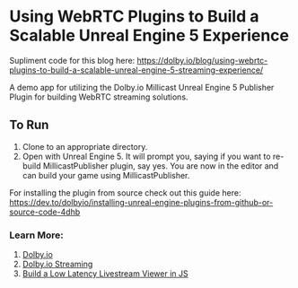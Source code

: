 # Using WebRTC Plugins to Build a Scalable Unreal Engine 5 Experience
Supliment code for this blog here: https://dolby.io/blog/using-webrtc-plugins-to-build-a-scalable-unreal-engine-5-streaming-experience/ 

A demo app for utilizing the Dolby.io Millicast Unreal Engine 5 Publisher Plugin for building WebRTC streaming solutions.

## To Run
1. Clone to an appropriate directory.
2. Open with Unreal Engine 5. It will prompt you, saying if you want to re-build MillicastPublisher plugin, say yes. You are now in the editor and can build your game using MillicastPublisher.

For installing the plugin from source check out this guide here: https://dev.to/dolbyio/installing-unreal-engine-plugins-from-github-or-source-code-4dhb 

### Learn More:
1. [Dolby.io](https://dolby.io/)
2. [Dolby.io Streaming](https://dolby.io/products/interactive-streaming/)
3. [Build a Low Latency Livestream Viewer in JS](https://dolby.io/blog/building-a-low-latency-livestream-viewer-with-webrtc-millicast/)
